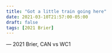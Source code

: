 ```yaml
---
title: "Got a little train going here"
date: 2021-03-10T21:57:00-05:00
draft: false
tags: [2021 Brier]
---
```

— 2021 Brier, CAN vs WC1
<!--more--> 

